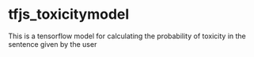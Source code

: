 # tfjs_toxicitymodel
This is a tensorflow model for calculating the probability of toxicity in the sentence given by the user 
